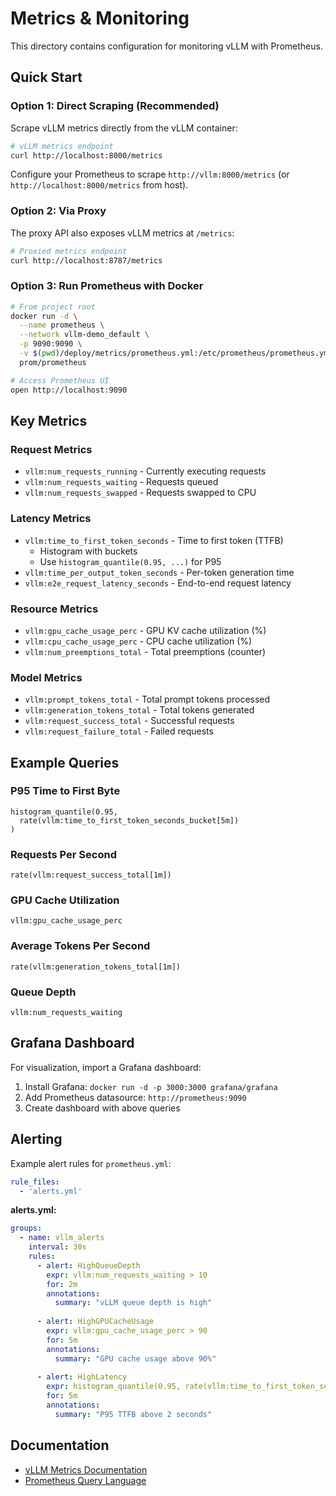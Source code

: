 # Metrics & Monitoring

This directory contains configuration for monitoring vLLM with Prometheus.

## Quick Start

### Option 1: Direct Scraping (Recommended)

Scrape vLLM metrics directly from the vLLM container:

```bash
# vLLM metrics endpoint
curl http://localhost:8000/metrics
```

Configure your Prometheus to scrape `http://vllm:8000/metrics` (or `http://localhost:8000/metrics` from host).

### Option 2: Via Proxy

The proxy API also exposes vLLM metrics at `/metrics`:

```bash
# Proxied metrics endpoint
curl http://localhost:8787/metrics
```

### Option 3: Run Prometheus with Docker

```bash
# From project root
docker run -d \
  --name prometheus \
  --network vllm-demo_default \
  -p 9090:9090 \
  -v $(pwd)/deploy/metrics/prometheus.yml:/etc/prometheus/prometheus.yml \
  prom/prometheus

# Access Prometheus UI
open http://localhost:9090
```

## Key Metrics

### Request Metrics

- `vllm:num_requests_running` - Currently executing requests
- `vllm:num_requests_waiting` - Requests queued
- `vllm:num_requests_swapped` - Requests swapped to CPU

### Latency Metrics

- `vllm:time_to_first_token_seconds` - Time to first token (TTFB)
  - Histogram with buckets
  - Use `histogram_quantile(0.95, ...)` for P95
- `vllm:time_per_output_token_seconds` - Per-token generation time
- `vllm:e2e_request_latency_seconds` - End-to-end request latency

### Resource Metrics

- `vllm:gpu_cache_usage_perc` - GPU KV cache utilization (%)
- `vllm:cpu_cache_usage_perc` - CPU cache utilization (%)
- `vllm:num_preemptions_total` - Total preemptions (counter)

### Model Metrics

- `vllm:prompt_tokens_total` - Total prompt tokens processed
- `vllm:generation_tokens_total` - Total tokens generated
- `vllm:request_success_total` - Successful requests
- `vllm:request_failure_total` - Failed requests

## Example Queries

### P95 Time to First Byte

```promql
histogram_quantile(0.95, 
  rate(vllm:time_to_first_token_seconds_bucket[5m])
)
```

### Requests Per Second

```promql
rate(vllm:request_success_total[1m])
```

### GPU Cache Utilization

```promql
vllm:gpu_cache_usage_perc
```

### Average Tokens Per Second

```promql
rate(vllm:generation_tokens_total[1m])
```

### Queue Depth

```promql
vllm:num_requests_waiting
```

## Grafana Dashboard

For visualization, import a Grafana dashboard:

1. Install Grafana: `docker run -d -p 3000:3000 grafana/grafana`
2. Add Prometheus datasource: `http://prometheus:9090`
3. Create dashboard with above queries

## Alerting

Example alert rules for `prometheus.yml`:

```yaml
rule_files:
  - 'alerts.yml'
```

**alerts.yml:**

```yaml
groups:
  - name: vllm_alerts
    interval: 30s
    rules:
      - alert: HighQueueDepth
        expr: vllm:num_requests_waiting > 10
        for: 2m
        annotations:
          summary: "vLLM queue depth is high"
          
      - alert: HighGPUCacheUsage
        expr: vllm:gpu_cache_usage_perc > 90
        for: 5m
        annotations:
          summary: "GPU cache usage above 90%"
          
      - alert: HighLatency
        expr: histogram_quantile(0.95, rate(vllm:time_to_first_token_seconds_bucket[5m])) > 2
        for: 5m
        annotations:
          summary: "P95 TTFB above 2 seconds"
```

## Documentation

- [vLLM Metrics Documentation](https://docs.vllm.ai/en/latest/serving/metrics.html)
- [Prometheus Query Language](https://prometheus.io/docs/prometheus/latest/querying/basics/)

